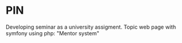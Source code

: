 # PIN
Developing seminar as a university assigment.
Topic web page with symfony using php: "Mentor system"
